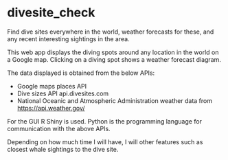 # divesite_check
Find dive sites everywhere in the world, weather forecasts for these, and any recent interesting sightings in the area.


This web app displays the diving spots around any location in the world on a Google map. Clicking on a diving spot shows a weather forecast diagram.

The data displayed is obtained from the below APIs:

- Google maps places API
- Dive sizes API api.divesites.com
- National Oceanic and Atmospheric Administration weather data from https://api.weather.gov/

For the GUI R Shiny is used. Python is the programming language for communication with the above APIs. 

Depending on how much time I will have, I will other features such as closest whale sightings to the dive site. 
